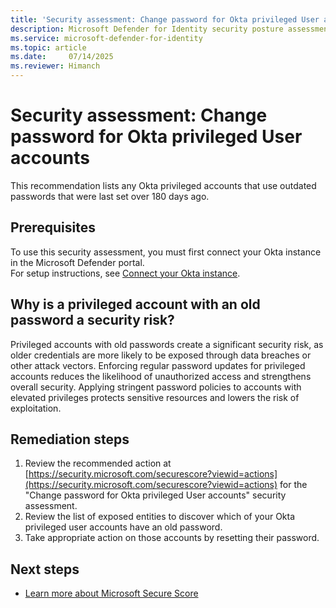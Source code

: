 ```yaml
---
title: 'Security assessment: Change password for Okta privileged User accounts'
description: Microsoft Defender for Identity security posture assessment on Okta. In this assessment, we recommend customers change the password of Okta privileged user accounts with password last set over 180 days ago.
ms.service: microsoft-defender-for-identity
ms.topic: article
ms.date:     07/14/2025 
ms.reviewer: Himanch
---
```


# Security assessment: Change password for Okta privileged User accounts

This recommendation lists any Okta privileged accounts that use outdated passwords that were last set over 180 days ago.  

## Prerequisites

To use this security assessment, you must first connect your Okta instance in the Microsoft Defender portal.  
For setup instructions, see [Connect your Okta instance](/defender-for-identity/okta-integration#connect-okta-to-defender-for-identity).

## Why is a privileged account with an old password a security risk?

Privileged accounts with old passwords create a significant security risk, as older credentials are more likely to be exposed through data breaches or other attack vectors. Enforcing regular password updates for privileged accounts reduces the likelihood of unauthorized access and strengthens overall security. Applying stringent password policies to accounts with elevated privileges protects sensitive resources and lowers the risk of exploitation.

## Remediation steps

1. Review the recommended action at [https://security.microsoft.com/securescore?viewid=actions](https://security.microsoft.com/securescore?viewid=actions) for the "Change password for Okta privileged User accounts" security assessment.
1. Review the list of exposed entities to discover which of your Okta privileged user accounts have an old password.
1. Take appropriate action on those accounts by resetting their password.  

## Next steps

- [Learn more about Microsoft Secure Score](/microsoft-365/security/defender/microsoft-secure-score)
